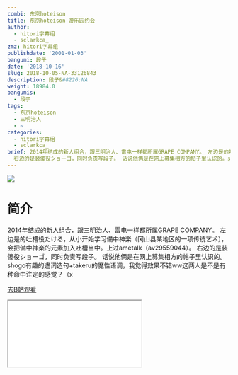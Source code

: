 ```yaml
---
combi: 东京hoteison
title: 东京hoteison 游乐园约会
author:
  - hitori字幕组
  - sclarkca_
zmz: hitori字幕组
publishdate: '2001-01-03'
bangumi: 段子
date: '2018-10-16'
slug: 2018-10-05-NA-33126843
description: 段子&#8226;NA
weight: 18984.0
bangumis:
  - 段子
tags:
  - 东京hoteison
  - 三明治人
  - ~
categories:
  - hitori字幕组
  - sclarkca_
brief: 2014年结成的新人组合，跟三明治人、雷电一样都所属GRAPE COMPANY。 左边是的吐槽役たける，从小开始学习備中神楽（冈山县某地区的一项传统艺术），会把備中神楽的元素加入吐槽当中。上过ametalk（av29559044）。
  右边的是装傻役ショーゴ，同时负责写段子。 话说他俩是在网上募集相方的帖子里认识的。shogo有趣的遣词造句+takeru的魔性语调，我觉得效果不错ww这两人是不是有种命中注定的感觉？（x
---
```

![](https://i.imgur.com/nKW8lvQ.jpg)
# 简介  
2014年结成的新人组合，跟三明治人、雷电一样都所属GRAPE COMPANY。
左边是的吐槽役たける，从小开始学习備中神楽（冈山县某地区的一项传统艺术），会把備中神楽的元素加入吐槽当中。上过ametalk（av29559044）。
右边的是装傻役ショーゴ，同时负责写段子。
话说他俩是在网上募集相方的帖子里认识的。shogo有趣的遣词造句+takeru的魔性语调，我觉得效果不错ww这两人是不是有种命中注定的感觉？（x  

[去B站观看](https://www.bilibili.com/video/av33126843/)
<div class ="resp-container"><iframe class="testiframe" src="//player.bilibili.com/player.html?aid=33126843"", scrolling="no", allowfullscreen="true" > </iframe></div> 
